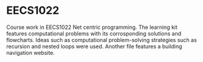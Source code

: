 # EECS1022
Course work in EECS1022 Net centric programming. The learning kit features computational problems with its corrosponding solutions and flowcharts. Ideas such as computational problem-solving strategies such as recursion and nested loops were used. Another file features a building navigation website. 

